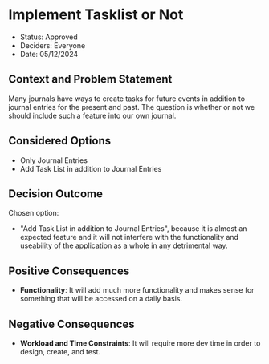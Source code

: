 # Implement Tasklist or Not

* Status: Approved
* Deciders: Everyone
* Date: 05/12/2024

## Context and Problem Statement

Many journals have ways to create tasks for future events in addition to journal entries for the present and past. The question is whether or not we should include such a feature into our own journal.

## Considered Options

* Only Journal Entries
* Add Task List in addition to Journal Entries

## Decision Outcome

Chosen option: 
* "Add Task List in addition to Journal Entries", because it is almost an expected feature and it will not interfere with the functionality and useability of the application as a whole in any detrimental way.

## Positive Consequences

* __Functionality__: It will add much more functionality and makes sense for something that will be accessed on a daily basis.

## Negative Consequences

* __Workload and Time Constraints__: It will require more dev time in order to design, create, and test.
